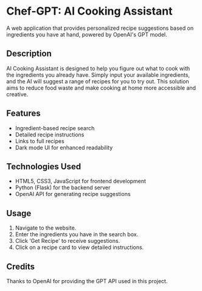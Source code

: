 # Chef-GPT: AI Cooking Assistant

A web application that provides personalized recipe suggestions based on ingredients you have at hand, powered by OpenAI's GPT model.

## Description

AI Cooking Assistant is designed to help you figure out what to cook with the ingredients you already have. Simply input your available ingredients, and the AI will suggest a range of recipes for you to try out. This solution aims to reduce food waste and make cooking at home more accessible and creative.

## Features

- Ingredient-based recipe search
- Detailed recipe instructions
- Links to full recipes
- Dark mode UI for enhanced readability

## Technologies Used

- HTML5, CSS3, JavaScript for frontend development
- Python (Flask) for the backend server
- OpenAI API for generating recipe suggestions

## Usage

1. Navigate to the website.
2. Enter the ingredients you have in the search box.
3. Click 'Get Recipe' to receive suggestions.
4. Click on a recipe card to view detailed instructions.

## Credits

Thanks to OpenAI for providing the GPT API used in this project.
